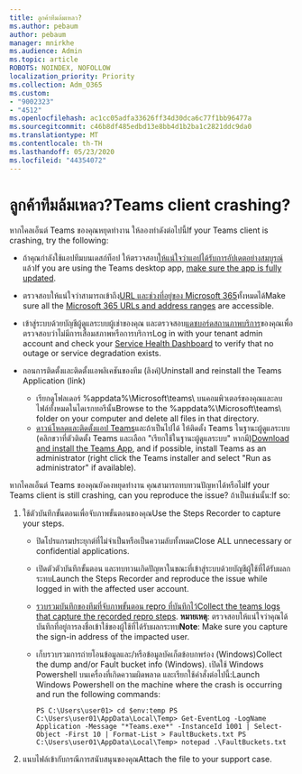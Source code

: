 ```yaml
---
title: ลูกค้าทีมล้มเหลว?
ms.author: pebaum
author: pebaum
manager: mnirkhe
ms.audience: Admin
ms.topic: article
ROBOTS: NOINDEX, NOFOLLOW
localization_priority: Priority
ms.collection: Adm_O365
ms.custom:
- "9002323"
- "4512"
ms.openlocfilehash: ac1cc05adfa33626ff34d30dca6c77f1bb96477a
ms.sourcegitcommit: c46b8df485edbd13e8bb4d1b2ba1c2821ddc9da0
ms.translationtype: MT
ms.contentlocale: th-TH
ms.lasthandoff: 05/23/2020
ms.locfileid: "44354072"
---
```

# <a name="teams-client-crashing"></a><span data-ttu-id="397ed-102">ลูกค้าทีมล้มเหลว?</span><span class="sxs-lookup"><span data-stu-id="397ed-102">Teams client crashing?</span></span>

<span data-ttu-id="397ed-103">หากไคลเอ็นต์ Teams ของคุณหยุดทํางาน ให้ลองทําดังต่อไปนี้</span><span class="sxs-lookup"><span data-stu-id="397ed-103">If your Teams client is crashing, try the following:</span></span>

- <span data-ttu-id="397ed-104">ถ้าคุณกําลังใช้แอปทีมบนเดสก์ท็อป ให้ตรวจสอบ[ให้แน่ใจว่าแอปได้รับการอัปเดตอย่างสมบูรณ์](https://support.office.com/article/Update-Microsoft-Teams-535a8e4b-45f0-4f6c-8b3d-91bca7a51db1)แล้ว</span><span class="sxs-lookup"><span data-stu-id="397ed-104">If you are using the Teams desktop app, [make sure the app is fully updated](https://support.office.com/article/Update-Microsoft-Teams-535a8e4b-45f0-4f6c-8b3d-91bca7a51db1).</span></span>

- <span data-ttu-id="397ed-105">ตรวจสอบให้แน่ใจว่าสามารถเข้าถึง[URL และช่วงที่อยู่ของ Microsoft 365](https://docs.microsoft.com/microsoftteams/connectivity-issues)ทั้งหมดได้</span><span class="sxs-lookup"><span data-stu-id="397ed-105">Make sure all the [Microsoft 365 URLs and address ranges](https://docs.microsoft.com/microsoftteams/connectivity-issues) are accessible.</span></span>

- <span data-ttu-id="397ed-106">เข้าสู่ระบบด้วยบัญชีผู้ดูแลระบบผู้เช่าของคุณ และตรวจสอบ[แดชบอร์ดสถานภาพบริการ](https://docs.microsoft.com/office365/enterprise/view-service-health)ของคุณเพื่อตรวจสอบว่าไม่มีการเสื่อมสภาพหรือการบริการ</span><span class="sxs-lookup"><span data-stu-id="397ed-106">Log in with your tenant admin account and check your [Service Health Dashboard](https://docs.microsoft.com/office365/enterprise/view-service-health) to verify that no outage or service degradation exists.</span></span>

- <span data-ttu-id="397ed-107">ถอนการติดตั้งและติดตั้งแอพลิเคชันของทีม (ลิงค์)</span><span class="sxs-lookup"><span data-stu-id="397ed-107">Uninstall and reinstall the Teams Application (link)</span></span>
    - <span data-ttu-id="397ed-108">เรียกดูโฟลเดอร์ %appdata%\Microsoft\teams\ บนคอมพิวเตอร์ของคุณและลบไฟล์ทั้งหมดในไดเรกทอรีนั้น</span><span class="sxs-lookup"><span data-stu-id="397ed-108">Browse to the %appdata%\Microsoft\teams\ folder on your computer and delete all files in that directory.</span></span>
    - <span data-ttu-id="397ed-109">[ดาวน์โหลดและติดตั้งแอป Teams](https://www.microsoft.com/microsoft-365/microsoft-teams/group-chat-software#office-DesktopAppDownload-ofoushy)และถ้าเป็นไปได้ ให้ติดตั้ง Teams ในฐานะผู้ดูแลระบบ (คลิกขวาที่ตัวติดตั้ง Teams และเลือก "เรียกใช้ในฐานะผู้ดูแลระบบ" หากมี)</span><span class="sxs-lookup"><span data-stu-id="397ed-109">[Download and install the Teams App](https://www.microsoft.com/microsoft-365/microsoft-teams/group-chat-software#office-DesktopAppDownload-ofoushy), and if possible, install Teams as an administrator (right click the Teams installer and select "Run as administrator" if available).</span></span>

<span data-ttu-id="397ed-110">หากไคลเอ็นต์ Teams ของคุณยังคงหยุดทํางาน คุณสามารถทบทวนปัญหาได้หรือไม่</span><span class="sxs-lookup"><span data-stu-id="397ed-110">If your Teams client is still crashing, can you reproduce the issue?</span></span> <span data-ttu-id="397ed-111">ถ้าเป็นเช่นนั้น:</span><span class="sxs-lookup"><span data-stu-id="397ed-111">If so:</span></span>

1. <span data-ttu-id="397ed-112">ใช้ตัวบันทึกขั้นตอนเพื่อจับภาพขั้นตอนของคุณ</span><span class="sxs-lookup"><span data-stu-id="397ed-112">Use the Steps Recorder to capture your steps.</span></span>
    - <span data-ttu-id="397ed-113">ปิดโปรแกรมประยุกต์ที่ไม่จําเป็นหรือเป็นความลับทั้งหมด</span><span class="sxs-lookup"><span data-stu-id="397ed-113">Close ALL unnecessary or confidential applications.</span></span>
    - <span data-ttu-id="397ed-114">เปิดตัวตัวบันทึกขั้นตอน และทบทวนเกิดปัญหาในขณะที่เข้าสู่ระบบด้วยบัญชีผู้ใช้ที่ได้รับผลกระทบ</span><span class="sxs-lookup"><span data-stu-id="397ed-114">Launch the Steps Recorder and reproduce the issue while logged in with the affected user account.</span></span>
    - <span data-ttu-id="397ed-115">[รวบรวมบันทึกของทีมที่จับภาพขั้นตอน repro ที่บันทึกไว้](https://docs.microsoft.com/microsoftteams/log-files)</span><span class="sxs-lookup"><span data-stu-id="397ed-115">[Collect the teams logs that capture the recorded repro steps](https://docs.microsoft.com/microsoftteams/log-files).</span></span> <span data-ttu-id="397ed-116">**หมายเหตุ**: ตรวจสอบให้แน่ใจว่าคุณได้บันทึกที่อยู่การลงชื่อเข้าใช้ของผู้ใช้ที่ได้รับผลกระทบ</span><span class="sxs-lookup"><span data-stu-id="397ed-116">**Note**: Make sure you capture the sign-in address of the impacted user.</span></span>
    - <span data-ttu-id="397ed-117">เก็บรวบรวมการถ่ายโอนข้อมูลและ/หรือข้อมูลบัคเก็ตข้อบกพร่อง (Windows)</span><span class="sxs-lookup"><span data-stu-id="397ed-117">Collect the dump and/or Fault bucket info (Windows).</span></span> <span data-ttu-id="397ed-118">เปิดใช้ Windows Powershell บนเครื่องที่เกิดความผิดพลาด และเรียกใช้คําสั่งต่อไปนี้:</span><span class="sxs-lookup"><span data-stu-id="397ed-118">Launch Windows Powershell on the machine where the crash is occurring and run the following commands:</span></span>

        `
        PS C:\Users\user01> cd $env:temp
        PS C:\Users\user01\AppData\Local\Temp> Get-EventLog -LogName Application -Message "*Teams.exe*" -InstanceId 1001 | Select-Object -First 10 | Format-List > FaultBuckets.txt
        PS C:\Users\user01\AppData\Local\Temp> notepad .\FaultBuckets.txt
        `
    
2. <span data-ttu-id="397ed-119">แนบไฟล์เข้ากับกรณีการสนับสนุนของคุณ</span><span class="sxs-lookup"><span data-stu-id="397ed-119">Attach the file to your support case.</span></span>
